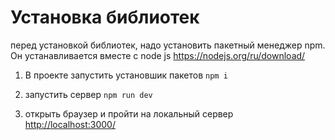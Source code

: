 # Установка библиотек
перед установкой библиотек, надо установить пакетный менеджер npm. Он устанавливается вместе с node js
https://nodejs.org/ru/download/

1. В проекте запустить установшик пакетов
 `npm i`
2. запустить сервер 
`npm run dev`

3. открыть браузер и пройти на локальный сервер
<http://localhost:3000/>

